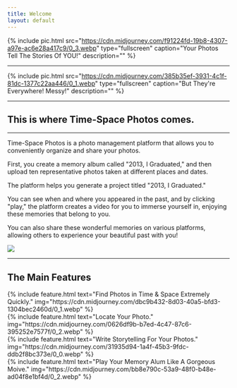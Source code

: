 ```yaml
---
title: Welcome
layout: default
---
```


{% include pic.html src="https://cdn.midjourney.com/f91224fd-19b8-4307-a97e-ac6e28a417c9/0_3.webp" type="fullscreen" caption="Your Photos Tell The Stories Of YOU!" description="" %}

<hr />

{% include pic.html src="https://cdn.midjourney.com/385b35ef-3931-4c1f-81dc-1377c22aa446/0_1.webp" type="fullscreen" caption="But They're Everywhere! Messy!" description="" %}

<hr />

<section class="bg-slate-100 flex justify-center items-center">
  <h1 class="text-3xl lg:text-6xl">This is where Time-Space Photos comes.</h1>
</section>

<hr />

<section class="flex items-center">

<p class="w-full text-xl lg:text-3xl p-4 lg:w-2/3">
Time-Space Photos is a photo management platform that allows you to conveniently organize and share your photos.

First, you create a memory album called "2013, I Graduated," and then upload ten representative photos taken at different places and dates.

The platform helps you generate a project titled "2013, I Graduated."

You can see when and where you appeared in the past, and by clicking "play," the platform creates a video for you to immerse yourself in, enjoying these memories that belong to you.

You can also share these wonderful memories on various platforms, allowing others to experience your beautiful past with you!

</p>

<div class="flex-1  hidden lg:block">
<img class="shadow rounded" src="https://cdn.midjourney.com/8a379c79-ecc1-4387-b03c-e249f3faeab9/0_2.webp" />
</div>

</section>

<hr />

<section class="bg-lime-50" style="height: auto;">
  <h1 class="text-5xl text-center mb-4">The Main Features</h1>
  <div class="flex flex-wrap text-2xl">
    <div class="w-full md:w-1/2 xl:w-1/4">
    {% include feature.html text="Find Photos in Time & Space Extremely Quickly." img="https://cdn.midjourney.com/dbc9b432-8d03-40a5-bfd3-1304bec2460d/0_1.webp" %}
    </div>
    <div class="w-full md:w-1/2 xl:w-1/4">
        {% include feature.html  text="Locate Your Photo." img="https://cdn.midjourney.com/0626df9b-b7ed-4c47-87c6-395252e7577f/0_2.webp" %}
    </div>
    <div class="w-full md:w-1/2 xl:w-1/4">
       {%  include feature.html text="Write Storytelling For Your Photos." img="https://cdn.midjourney.com/31935d94-1a4f-45b3-9fdc-ddb2f8bc373e/0_0.webp" %}
    </div>
    <div class="w-full md:w-1/2 xl:w-1/4">
    {% include feature.html text="Play Your Memory Alum Like A Gorgeous Moive." img="https://cdn.midjourney.com/bb8e790c-53a9-48f0-b48e-ad04f8e1bf4d/0_2.webp" %}
    </div>
  </div>
</section>
